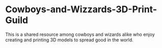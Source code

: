 # Cowboys-and-Wizzards-3D-Print-Guild
This is a shared resource among cowboys and wizards alike who enjoy creating and printing 3D models to spread good in the world.
